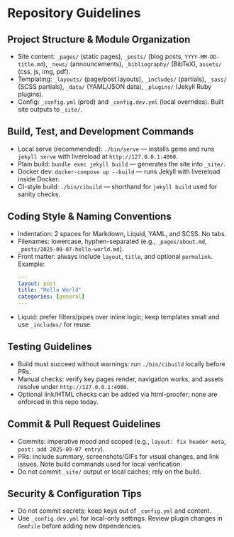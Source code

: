# Repository Guidelines

## Project Structure & Module Organization
- Site content: `_pages/` (static pages), `_posts/` (blog posts, `YYYY-MM-DD-title.md`), `_news/` (announcements), `_bibliography/` (BibTeX), `assets/` (css, js, img, pdf).
- Templating: `_layouts/` (page/post layouts), `_includes/` (partials), `_sass/` (SCSS partials), `_data/` (YAML/JSON data), `_plugins/` (Jekyll Ruby plugins).
- Config: `_config.yml` (prod) and `_config.dev.yml` (local overrides). Built site outputs to `_site/`.

## Build, Test, and Development Commands
- Local serve (recommended): `./bin/serve` — installs gems and runs `jekyll serve` with livereload at `http://127.0.0.1:4000`.
- Plain build: `bundle exec jekyll build` — generates the site into `_site/`.
- Docker dev: `docker-compose up --build` — runs Jekyll with livereload inside Docker.
- CI-style build: `./bin/cibuild` — shorthand for `jekyll build` used for sanity checks.

## Coding Style & Naming Conventions
- Indentation: 2 spaces for Markdown, Liquid, YAML, and SCSS. No tabs.
- Filenames: lowercase, hyphen-separated (e.g., `_pages/about.md`, `_posts/2025-09-07-hello-world.md`).
- Front matter: always include `layout`, `title`, and optional `permalink`. Example:
  ```yaml
  ---
  layout: post
  title: "Hello World"
  categories: [general]
  ---
  ```
- Liquid: prefer filters/pipes over inline logic; keep templates small and use `_includes/` for reuse.

## Testing Guidelines
- Build must succeed without warnings: run `./bin/cibuild` locally before PRs.
- Manual checks: verify key pages render, navigation works, and assets resolve under `http://127.0.0.1:4000`.
- Optional link/HTML checks can be added via html-proofer; none are enforced in this repo today.

## Commit & Pull Request Guidelines
- Commits: imperative mood and scoped (e.g., `layout: fix header meta`, `post: add 2025-09-07 entry`).
- PRs: include summary, screenshots/GIFs for visual changes, and link issues. Note build commands used for local verification.
- Do not commit `_site/` output or local caches; rely on the build.

## Security & Configuration Tips
- Do not commit secrets; keep keys out of `_config.yml` and content.
- Use `_config.dev.yml` for local-only settings. Review plugin changes in `Gemfile` before adding new dependencies.
